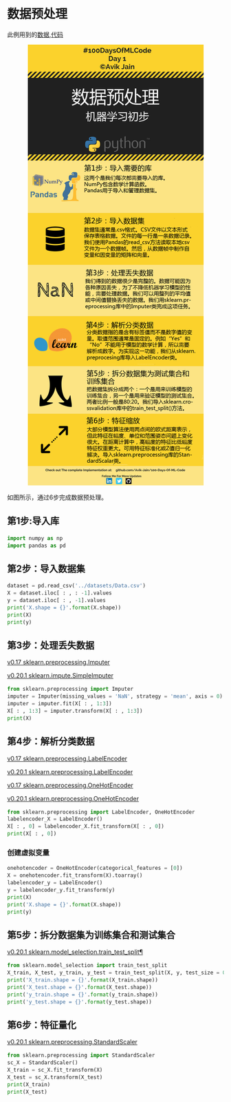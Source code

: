 # 数据预处理

此例用到的[数据](../datasets/Data.csv),[代码](../code/Day%201_Data_Preprocessing.ipynb)

<p align="center">
    <img src="../Info-graphs/Day 1.jpg">
</p>

如图所示，通过6步完成数据预处理。

## 第1步:导入库
```python
import numpy as np
import pandas as pd
```
## 第2步：导入数据集
```python
dataset = pd.read_csv('../datasets/Data.csv')
X = dataset.iloc[ : , : -1].values
y = dataset.iloc[ : , -1].values
print('X.shape = {}'.format(X.shape))
print(X)
print(y)
```
## 第3步：处理丢失数据
[v0.17 sklearn.preprocessing.Imputer](http://lijiancheng0614.github.io/scikit-learn/modules/generated/sklearn.preprocessing.Imputer.html)

[v0.20.1 sklearn.impute.SimpleImputer](https://scikit-learn.org/stable/modules/generated/sklearn.impute.SimpleImputer.html)

```python
from sklearn.preprocessing import Imputer
imputer = Imputer(missing_values = 'NaN', strategy = 'mean', axis = 0)
imputer = imputer.fit(X[ : , 1:3])
X[ : , 1:3] = imputer.transform(X[ : , 1:3])
print(X)
```
## 第4步：解析分类数据
[v0.17 sklearn.preprocessing.LabelEncoder](http://lijiancheng0614.github.io/scikit-learn/modules/generated/sklearn.preprocessing.LabelEncoder.html)

[v0.20.1 sklearn.preprocessing.LabelEncoder](https://scikit-learn.org/stable/modules/generated/sklearn.preprocessing.LabelEncoder.html)

[v0.17 sklearn.preprocessing.OneHotEncoder](http://lijiancheng0614.github.io/scikit-learn/modules/generated/sklearn.preprocessing.OneHotEncoder.html)

[v0.20.1 sklearn.preprocessing.OneHotEncoder](https://scikit-learn.org/stable/modules/generated/sklearn.preprocessing.OneHotEncoder.html)

```python
from sklearn.preprocessing import LabelEncoder, OneHotEncoder
labelencoder_X = LabelEncoder()
X[ : , 0] = labelencoder_X.fit_transform(X[ : , 0])
print(X[ : , 0])
```
### 创建虚拟变量
```python
onehotencoder = OneHotEncoder(categorical_features = [0])
X = onehotencoder.fit_transform(X).toarray()
labelencoder_y = LabelEncoder()
y = labelencoder_y.fit_transform(y)
print(X)
print('X.shape = {}'.format(X.shape))
print(y)
```
## 第5步：拆分数据集为训练集合和测试集合
[v0.20.1 sklearn.model_selection.train_test_split¶](https://scikit-learn.org/stable/modules/generated/sklearn.model_selection.train_test_split.html)

```python
from sklearn.model_selection import train_test_split
X_train, X_test, y_train, y_test = train_test_split(X, y, test_size = 0.2, random_state = 0)
print('X_train.shape = {}'.format(X_train.shape))
print('X_test.shape = {}'.format(X_test.shape))
print('y_train.shape = {}'.format(y_train.shape))
print('y_test.shape = {}'.format(y_test.shape))
```
## 第6步：特征量化
[v0.20.1 sklearn.preprocessing.StandardScaler](https://scikit-learn.org/stable/modules/generated/sklearn.preprocessing.StandardScaler.html)

```python
from sklearn.preprocessing import StandardScaler
sc_X = StandardScaler()
X_train = sc_X.fit_transform(X)
X_test = sc_X.transform(X_test)
print(X_train)
print(X_test)
```

